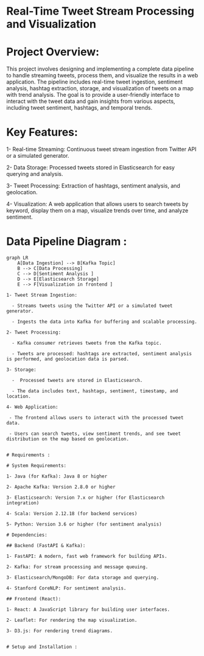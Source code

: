 # Real-Time Tweet Stream Processing and Visualization

# Project Overview:

This project involves designing and implementing a complete data pipeline to handle streaming tweets, process them, and visualize the results in a web application. The pipeline includes real-time tweet ingestion, sentiment analysis, hashtag extraction, storage, and visualization of tweets on a map with trend analysis. The goal is to provide a user-friendly interface to interact with the tweet data and gain insights from various aspects, including tweet sentiment, hashtags, and temporal trends.

# Key Features:

1- Real-time Streaming: Continuous tweet stream ingestion from Twitter API or a simulated generator.

2- Data Storage: Processed tweets stored in Elasticsearch for easy querying and analysis.

3- Tweet Processing: Extraction of hashtags, sentiment analysis, and geolocation.

4- Visualization: A web application that allows users to search tweets by keyword, display them on a map, visualize trends over time, and analyze sentiment.


# Data Pipeline Diagram :

```mermaid
graph LR
    A[Data Ingestion] --> B[Kafka Topic]
    B --> C[Data Processing]
    C --> D[Sentiment Analysis ]
    D --> E[Elasticsearch Storage]
    E --> F[Visualization in frontend ]

1- Tweet Stream Ingestion:

  - Streams tweets using the Twitter API or a simulated tweet generator.

  - Ingests the data into Kafka for buffering and scalable processing.

2- Tweet Processing:

  - Kafka consumer retrieves tweets from the Kafka topic.
    
  - Tweets are processed: hashtags are extracted, sentiment analysis is performed, and geolocation data is parsed.

3- Storage:

  -  Processed tweets are stored in Elasticsearch.
    
  - The data includes text, hashtags, sentiment, timestamp, and location.

4- Web Application:

 - The frontend allows users to interact with the processed tweet data.
  
 - Users can search tweets, view sentiment trends, and see tweet distribution on the map based on geolocation.


# Requirements :

# System Requirements:

1- Java (for Kafka): Java 8 or higher

2- Apache Kafka: Version 2.8.0 or higher

3- Elasticsearch: Version 7.x or higher (for Elasticsearch integration)

4- Scala: Version 2.12.18 (for backend services)

5- Python: Version 3.6 or higher (for sentiment analysis)

# Dependencies:

## Backend (FastAPI & Kafka):

1- FastAPI: A modern, fast web framework for building APIs.

2- Kafka: For stream processing and message queuing.

3- Elasticsearch/MongoDB: For data storage and querying.

4- Stanford CoreNLP: For sentiment analysis.

## Frontend (React):

1- React: A JavaScript library for building user interfaces.

2- Leaflet: For rendering the map visualization.

3- D3.js: For rendering trend diagrams.


# Setup and Installation :


